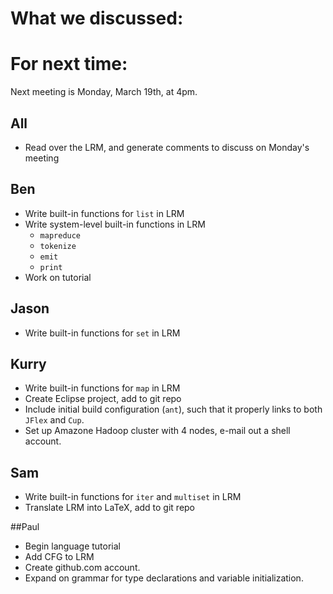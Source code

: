 # What we discussed:


# For next time:
Next meeting is Monday, March 19th, at 4pm.
## All
* Read over the LRM, and generate comments to discuss on Monday's meeting

## Ben
* Write built-in functions for `list` in LRM
* Write system-level built-in functions in LRM
	* `mapreduce`
	* `tokenize`
	* `emit`
	* `print`
* Work on tutorial

## Jason
* Write built-in functions for `set` in LRM

## Kurry
* Write built-in functions for `map` in LRM
* Create Eclipse project, add to git repo
* Include initial build configuration (`ant`), such that it properly links to both `JFlex` and `Cup`.
* Set up Amazone Hadoop cluster with 4 nodes, e-mail out a shell account.

## Sam
* Write built-in functions for `iter` and `multiset` in LRM
* Translate LRM into LaTeX, add to git repo

##Paul
* Begin language tutorial
* Add CFG to LRM
* Create github.com account.
* Expand on grammar for type declarations and variable initialization.


